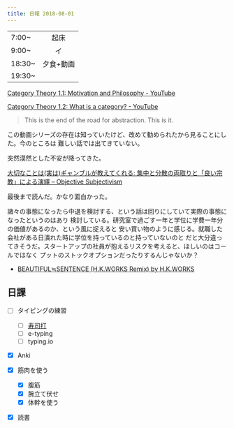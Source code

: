```yaml
---
title: 日報 2018-08-01
---
```


|        |           |
| :-     | :-:       |
| 7:00~  | 起床      |
| 9:00~  | イ        |
| 18:30~ | 夕食+動画 |
| 19:30~ |           |

[Category Theory 1.1: Motivation and Philosophy - YouTube](https://www.youtube.com/watch?v=I8LbkfSSR58&list=PLbgaMIhjbmEnaH_LTkxLI7FMa2HsnawM_)

[Category Theory 1.2: What is a category? - YouTube](https://www.youtube.com/watch?v=p54Hd7AmVFU&list=PLbgaMIhjbmEnaH_LTkxLI7FMa2HsnawM_&index=2)

> This is the end of the road for abstraction. This is it.

この動画シリーズの存在は知っていたけど、改めて勧められたから見ることにした。今のところは
難しい話では出てきていない。

突然漠然とした不安が降ってきた。

[大切なことは(実は)ギャンブルが教えてくれる: 集中と分散の両取りと「良い宗教」による演繹 – Objective Subjectivism](https://objsbjvism.wordpress.com/2018/04/29/%e5%a4%a7%e5%88%87%e3%81%aa%e3%81%93%e3%81%a8%e3%81%af%e5%ae%9f%e3%81%af%e3%82%ae%e3%83%a3%e3%83%b3%e3%83%96%e3%83%ab%e3%81%8c%e6%95%99%e3%81%88%e3%81%a6%e3%81%8f%e3%82%8c%e3%82%8b-%e9%9b%86/#refFootnote1)

最後まで読んだ。かなり面白かった。

諸々の事態になったら中退を検討する、という話は回りにしていて実際の事態になったというのはあり
検討している。研究室で過ごす一年と学位に学費一年分の価値があるのか、という風に捉えると
安い買い物のように感じる。就職した会社がある日潰れた時に学位を持っているのと持っていないのと
だと大分違ってきそうだ。スタートアップの社員が抱えるリスクを考えると、ほしいのはコールではなく
プットのストックオプションだったりするんじゃないか？

- [BEAUTIFUL≒SENTENCE (H.K.WORKS Remix) by H.K.WORKS](https://soundcloud.com/h-k-works/beautifulsentence-hkworks-remix)

## 日課

- [ ] タイピングの練習
	+ [ ] [寿司打](https://docs.google.com/spreadsheets/d/1Kt_ESiEI2aBxqAcuJOZcfwW_U2a2YpdKvFo4XRsfOWk/edit#gid=0)
	+ [ ] e-typing
	+ [ ] typing.io
- [x] Anki
- [x] 筋肉を使う
	+ [x] 腹筋
	+ [x] 腕立て伏せ
	+ [x] 体幹を使う
- [x] 読書


